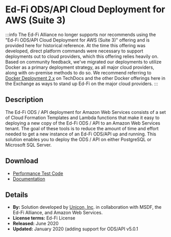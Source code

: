 ---
---
# Ed-Fi ODS/API Cloud Deployment for AWS (Suite 3)

:::info
The Ed-Fi Alliance no longer supports nor recommends using the "Ed-Fi ODS/API Cloud Deployment for AWS (Suite 3)" offering and is provided here for historical reference.  At the time this offering was developed, direct platform commands were necessary to support deployments out to cloud providers, which this offering relies heavily on.  Based on community feedback, we've migrated our deployments to utilize Docker as a primary deployment strategy, as all major cloud providers, along with on-premise methods to do so.  We recommend referring to [Docker Deployment 2.x](/reference/docker/v2/) on TechDocs and the other Docker offerings here in the Exchange as ways to stand up Ed-Fi on the major cloud providers.
:::

## Description

The Ed-Fi ODS / API deployment for Amazon Web Services consists of a set of Cloud Formation Templates and Lambda functions that make it easy to deploying a new copy of the Ed-Fi ODS / API to an Amazon Web Services tenant. The goal of these tools is to reduce the amount of time and effort needed to get a new instance of an Ed-Fi ODS/API up and running. This solution enables you to deploy the ODS / API on either PostgreSQL or Microsoft SQL Server.

## Download

* [Performance Test Code](./deployment-guide/readme.md)
* [Documentation](./deployment-guide/readme.md)

## Details

* **By:** Solution developed by [Unicon, Inc](https://www.unicon.net/). in collaboration with MSDF, the Ed-Fi Alliance, and Amazon Web Services.
* **License terms:** Ed-Fi License
* **Released:** June 2020
* **Updated:** January 2020 (adding support for ODS/API v5.0.1

